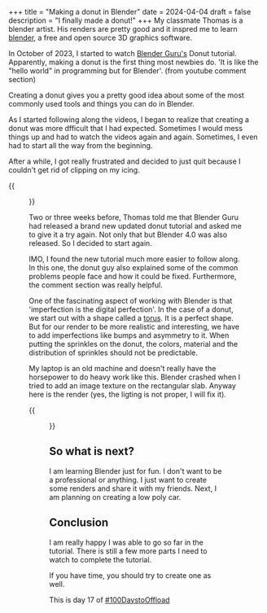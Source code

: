 +++
title = "Making a donut in Blender"
date = 2024-04-04 
draft = false
description = "I finally made a donut!"
+++
My classmate Thomas is a blender artist. His renders are pretty good and it inspred me to learn [blender](https://blender.org), a free and open source 3D graphics software.

In October of 2023, I started to watch [Blender Guru's](https://www.youtube.com/@blenderguru) Donut tutorial. Apparently, making a donut is the first thing most newbies do. 'It is like the "hello world" in programming but for Blender'. (from youtube comment section) 

Creating a donut gives you a pretty good idea about some of the most commonly used tools and things you can do in Blender.

As I started following along the videos, I began to realize that creating a donut was more dfficult that I had expected. Sometimes I would mess things up and had to watch the videos again and again. Sometimes, I even had to start all the way from the beginning. 

After a while, I got really frustrated and decided to just quit because I couldn't get rid of clipping on my icing.

{{<figure src = "donutstopped.webp" caption = "I think this is the stage where I stopped working on the donut" alt = "Render of a donut with clipping on icing">}}

Two or three weeks before, Thomas told me that Blender Guru had released a brand new updated donut tutorial and asked me to give it a try again. Not only that but Blender 4.0 was also released. So I decided to start again.

IMO, I found the new tutorial much more easier to follow along. In this one, the donut guy also explained some of the common problems people face and how it could be fixed. Furthermore, the comment section was really helpful.

One of the fascinating aspect of working with Blender is that 'imperfection is the digital perfection'. In the case of a donut, we start out with a shape called a [torus](https://en.wikipedia.org/wiki/Torus). It is a perfect shape. But for our render to be more realistic and interesting, we have to add imperfections like bumps and asymmetry to it. When putting the sprinkles on the donut, the colors, material and the distribution of sprinkles should not be predictable. 

My laptop is an old machine and doesn't really have the horsepower to do heavy work like this. Blender crashed when I tried to add an image texture on the rectangular slab. Anyway here is the render (yes, the ligting is not proper, I will fix it).

{{<figure src = "donut.webp" caption = "Delicious donuts!" alt = "Render of two donuts. Both donuts are next to each other and have a pink colored icing on top. One of the donuts have a long sprinkles while the other one has round multicolored sprinkles">}}

## So what is next?
I am learning Blender just for fun. I don't want to be a professional or anything. I just want to create some renders and share it with my friends. Next, I am planning on creating a low poly car.

## Conclusion
I am really happy I was able to go so far in the tutorial. There is still a few more parts I need to watch to complete the tutorial.

If you have time, you should try to create one as well.

This is day 17 of [#100DaystoOffload](https://)

